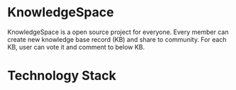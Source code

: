 # KnowledgeSpace
KnowledgeSpace is a open source project for everyone. Every member can create new knowledge base record (KB) and share to community. For each KB, user can vote it and comment to below KB.
# Technology Stack
